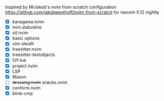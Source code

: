 Inspired by MrJakob's nvim from scratch configuration https://github.com/jakobwesthoff/nvim-from-scratch
for neovim 0.12 nightly

- [x] kanagawa.nvim
- [x] mini.statusline
- [x] oil.nvim
- [x] basic options
- [x] vim-sleuth
- [x] treesitter.nvim
- [x] treesitter-textobjects
- [x] fzf-lua
- [x] project.nvim
- [x] LSP
- [x] Mason
- [ ] ~~dressing.nvim~~ snacks.nvim
- [x] conform.nvim
- [x] blink-cmp
